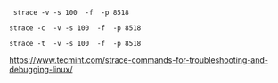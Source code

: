 ``` shell
 strace -v -s 100  -f  -p 8518
 ```


 ``` shell
 strace -c  -v -s 100  -f  -p 8518
 ```

 ``` shell
 strace -t  -v -s 100  -f  -p 8518
 ```

 https://www.tecmint.com/strace-commands-for-troubleshooting-and-debugging-linux/